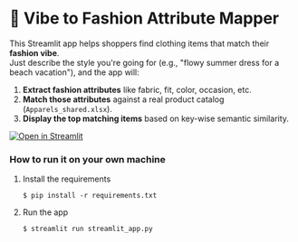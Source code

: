 # 💬 Vibe to Fashion Attribute Mapper

This Streamlit app helps shoppers find clothing items that match their **fashion vibe**.  
Just describe the style you're going for (e.g., "flowy summer dress for a beach vacation"), and the app will:

1. **Extract fashion attributes** like fabric, fit, color, occasion, etc.
2. **Match those attributes** against a real product catalog (`Apparels_shared.xlsx`).
3. **Display the top matching items** based on key-wise semantic similarity.

[![Open in Streamlit](https://static.streamlit.io/badges/streamlit_badge_black_white.svg)](https://chatbot-template.streamlit.app/)

### How to run it on your own machine

1. Install the requirements

   ```
   $ pip install -r requirements.txt
   ```

2. Run the app

   ```
   $ streamlit run streamlit_app.py
   ```

